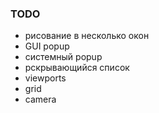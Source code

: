 ### TODO

* рисование в несколько окон
* GUI popup
* системный popup
* рскрывающийся список
* viewports
* grid
* camera